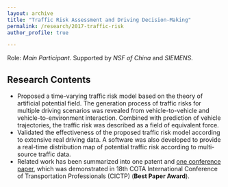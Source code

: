 ```yaml
---
layout: archive
title: "Traffic Risk Assessment and Driving Decision-Making"
permalink: /research/2017-traffic-risk
author_profile: true

---
```


Role: *Main Participant*. Supported by *NSF of China* and *SIEMENS*.

## Research Contents

- Proposed a time-varying traffic risk model based on the theory of artificial potential field. The generation process of traffic risks for multiple driving scenarios was revealed from vehicle-to-vehicle and vehicle-to-environment interaction. Combined with prediction of vehicle trajectories, the traffic risk was described as a field of equivalent force.
- Validated the effectiveness of the proposed traffic risk model according to extensive real driving data. A software was also developed to provide a real-time distribution map of potential traffic risk according to multi-source traffic data.
- Related work has been summarized into one patent and [one conference paper](https://wangjw18.github.io/publication/2018-CICTP), which was demonstrated in 18th COTA International Conference of Transportation Professionals (CICTP) (**Best Paper Award**).